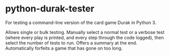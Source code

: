 # python-durak-tester
For testing a command-line version of the card game Durak in Python 3.

Allows single or bulk testing. Manually select a normal test or a verbose test (where every play is printed, and every step through the code logged), then select the number of tests to run. Offers a summary at the end. Automatically forfeits a game that has gone on too long. 
